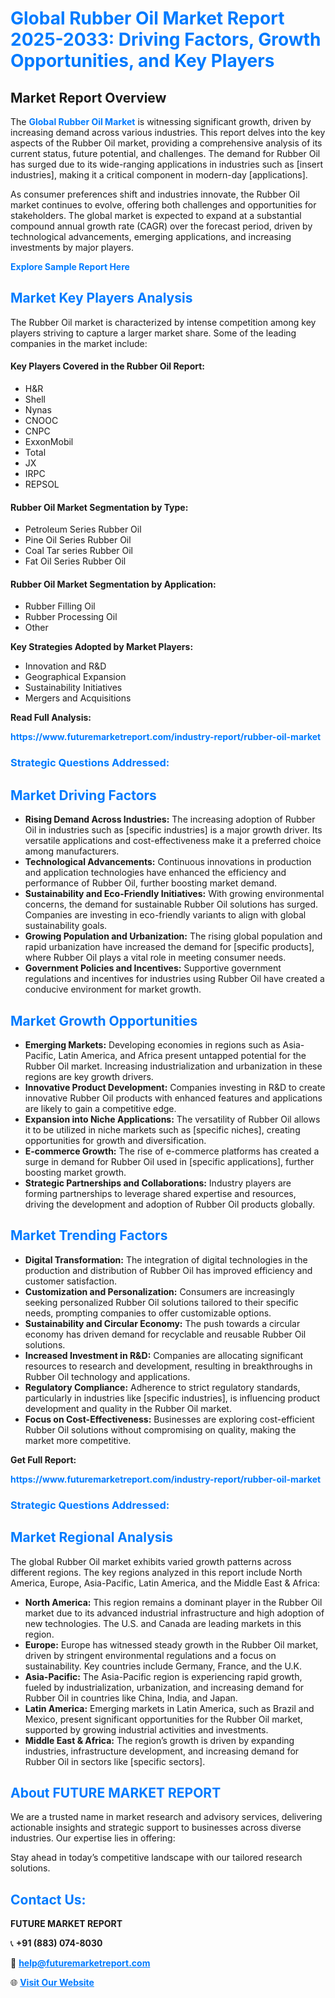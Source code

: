 <h1 style="color: #007BFF;">Global Rubber Oil Market Report 2025-2033: Driving Factors, Growth Opportunities, and Key Players</h1>

<section id="overview">
<h2>Market Report Overview</h2>
<p>The <a href="https://www.futuremarketreport.com/industry-report/rubber-oil-market" style="color: #007BFF; text-decoration: none;"><strong>Global Rubber Oil Market</strong></a> is witnessing significant growth, driven by increasing demand across various industries. This report delves into the key aspects of the Rubber Oil market, providing a comprehensive analysis of its current status, future potential, and challenges. The demand for Rubber Oil has surged due to its wide-ranging applications in industries such as [insert industries], making it a critical component in modern-day [applications].</p>
<p>As consumer preferences shift and industries innovate, the Rubber Oil market continues to evolve, offering both challenges and opportunities for stakeholders. The global market is expected to expand at a substantial compound annual growth rate (CAGR) over the forecast period, driven by technological advancements, emerging applications, and increasing investments by major players.</p>
</section>

<section id="overview">
<p><a href="https://www.futuremarketreport.com/request-sample/reportId=86847" style="color: #007BFF; text-decoration: none;"><strong>Explore Sample Report Here</strong></a></p>
</section>

<section id="key-players">
<h2 style="color: #007BFF;">Market Key Players Analysis</h2>
<p>The Rubber Oil market is characterized by intense competition among key players striving to capture a larger market share. Some of the leading companies in the market include:</p>
<h4>Key Players Covered in the Rubber Oil Report:</h4>
<ul><li>H&amp;R</li><li>Shell</li><li>Nynas</li><li>CNOOC</li><li>CNPC</li><li>ExxonMobil</li><li>Total</li><li>JX</li><li>IRPC</li><li>REPSOL</li></ul>
<h4>Rubber Oil Market Segmentation by Type:</h4>
<ul><li>Petroleum Series Rubber Oil</li><li>Pine Oil Series Rubber Oil</li><li>Coal Tar series Rubber Oil</li><li>Fat Oil Series Rubber Oil</li></ul>

<h4>Rubber Oil Market Segmentation by Application:</h4>
<ul><li>Rubber Filling Oil</li><li>Rubber Processing Oil</li><li>Other</li></ul>
<p><strong>Key Strategies Adopted by Market Players:</strong></p>
<ul>
<li>Innovation and R&D</li>
<li>Geographical Expansion</li>
<li>Sustainability Initiatives</li>
<li>Mergers and Acquisitions</li>
</ul>
</section>

<section>
<p><strong>Read Full Analysis: </strong></p><a href="https://www.futuremarketreport.com/industry-report/rubber-oil-market" style="color: #007BFF; text-decoration: none;"><strong>https://www.futuremarketreport.com/industry-report/rubber-oil-market</strong></a>
<h3 style="color: #007BFF;">Strategic Questions Addressed:</h3>
</section>

<section id="driving-factors">
<h2 style="color: #007BFF;">Market Driving Factors</h2>
<ul>
<li><strong>Rising Demand Across Industries:</strong> The increasing adoption of Rubber Oil in industries such as [specific industries] is a major growth driver. Its versatile applications and cost-effectiveness make it a preferred choice among manufacturers.</li>
<li><strong>Technological Advancements:</strong> Continuous innovations in production and application technologies have enhanced the efficiency and performance of Rubber Oil, further boosting market demand.</li>
<li><strong>Sustainability and Eco-Friendly Initiatives:</strong> With growing environmental concerns, the demand for sustainable Rubber Oil solutions has surged. Companies are investing in eco-friendly variants to align with global sustainability goals.</li>
<li><strong>Growing Population and Urbanization:</strong> The rising global population and rapid urbanization have increased the demand for [specific products], where Rubber Oil plays a vital role in meeting consumer needs.</li>
<li><strong>Government Policies and Incentives:</strong> Supportive government regulations and incentives for industries using Rubber Oil have created a conducive environment for market growth.</li>
</ul>
</section>

<section id="growth-opportunities">
<h2 style="color: #007BFF;">Market Growth Opportunities</h2>
<ul>
<li><strong>Emerging Markets:</strong> Developing economies in regions such as Asia-Pacific, Latin America, and Africa present untapped potential for the Rubber Oil market. Increasing industrialization and urbanization in these regions are key growth drivers.</li>
<li><strong>Innovative Product Development:</strong> Companies investing in R&D to create innovative Rubber Oil products with enhanced features and applications are likely to gain a competitive edge.</li>
<li><strong>Expansion into Niche Applications:</strong> The versatility of Rubber Oil allows it to be utilized in niche markets such as [specific niches], creating opportunities for growth and diversification.</li>
<li><strong>E-commerce Growth:</strong> The rise of e-commerce platforms has created a surge in demand for Rubber Oil used in [specific applications], further boosting market growth.</li>
<li><strong>Strategic Partnerships and Collaborations:</strong> Industry players are forming partnerships to leverage shared expertise and resources, driving the development and adoption of Rubber Oil products globally.</li>
</ul>
</section>

<section id="trending-factors">
<h2 style="color: #007BFF;">Market Trending Factors</h2>
<ul>
<li><strong>Digital Transformation:</strong> The integration of digital technologies in the production and distribution of Rubber Oil has improved efficiency and customer satisfaction.</li>
<li><strong>Customization and Personalization:</strong> Consumers are increasingly seeking personalized Rubber Oil solutions tailored to their specific needs, prompting companies to offer customizable options.</li>
<li><strong>Sustainability and Circular Economy:</strong> The push towards a circular economy has driven demand for recyclable and reusable Rubber Oil solutions.</li>
<li><strong>Increased Investment in R&D:</strong> Companies are allocating significant resources to research and development, resulting in breakthroughs in Rubber Oil technology and applications.</li>
<li><strong>Regulatory Compliance:</strong> Adherence to strict regulatory standards, particularly in industries like [specific industries], is influencing product development and quality in the Rubber Oil market.</li>
<li><strong>Focus on Cost-Effectiveness:</strong> Businesses are exploring cost-efficient Rubber Oil solutions without compromising on quality, making the market more competitive.</li>
</ul>
</section>

<section>
<p><strong>Get Full Report: </strong></p><a href="https://www.futuremarketreport.com/industry-report/rubber-oil-market" style="color: #007BFF; text-decoration: none;"><strong>https://www.futuremarketreport.com/industry-report/rubber-oil-market</strong></a>
<h3 style="color: #007BFF;">Strategic Questions Addressed:</h3>
</section>


<section id="regional-analysis">
<h2 style="color: #007BFF;">Market Regional Analysis</h2>
<p>The global Rubber Oil market exhibits varied growth patterns across different regions. The key regions analyzed in this report include North America, Europe, Asia-Pacific, Latin America, and the Middle East & Africa:</p>
<ul>
<li><strong>North America:</strong> This region remains a dominant player in the Rubber Oil market due to its advanced industrial infrastructure and high adoption of new technologies. The U.S. and Canada are leading markets in this region.</li>
<li><strong>Europe:</strong> Europe has witnessed steady growth in the Rubber Oil market, driven by stringent environmental regulations and a focus on sustainability. Key countries include Germany, France, and the U.K.</li>
<li><strong>Asia-Pacific:</strong> The Asia-Pacific region is experiencing rapid growth, fueled by industrialization, urbanization, and increasing demand for Rubber Oil in countries like China, India, and Japan.</li>
<li><strong>Latin America:</strong> Emerging markets in Latin America, such as Brazil and Mexico, present significant opportunities for the Rubber Oil market, supported by growing industrial activities and investments.</li>
<li><strong>Middle East & Africa:</strong> The region’s growth is driven by expanding industries, infrastructure development, and increasing demand for Rubber Oil in sectors like [specific sectors].</li>
</ul>
</section>

<footer>
<h2 style="color: #007BFF;">About FUTURE MARKET REPORT</h2>
<p>We are a trusted name in market research and advisory services, delivering actionable insights and strategic support to businesses across diverse industries. Our expertise lies in offering:</p>

<p>Stay ahead in today’s competitive landscape with our tailored research solutions.</p>

<h2 style="color: #007BFF;">Contact Us:</h2>
<p><strong>FUTURE MARKET REPORT</strong></p>
<p>📞 <strong>+91 (883) 074-8030</strong></p>
<p>📧 <strong><a href="mailto:help@futuremarketreport.com" style="color: #007BFF;">help@futuremarketreport.com</a></strong></p>
<p>🌐 <strong><a href="https://www.futuremarketreport.com/" style="color: #007BFF;">Visit Our Website</a></strong></p>
</footer>